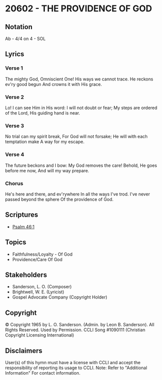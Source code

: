 # 20602 - THE PROVIDENCE OF GOD

## Notation

Ab - 4/4 on 4 - SOL

## Lyrics

### Verse 1

The mighty God, Omniscient One! His ways we cannot trace. He reckons ev'ry good begun And crowns it with His grace.

### Verse 2

Lo! I can see Him in His word: I will not doubt or fear; My steps are ordered of the Lord, His guiding hand is near.

### Verse 3

No trial can my spirit break, For God will not forsake; He will with each temptation make A way for my escape.

### Verse 4

The future beckons and I bow: My God removes the care! Behold, He goes before me now, And will my way prepare.

### Chorus

He's here and there, and ev'rywhere In all the ways I've trod. I've never passed beyond the sphere Of the providence of God.


## Scriptures

- [Psalm 46:1](https://www.biblegateway.com/passage/?search=Psalm%2046%3A1)

## Topics

- Faithfulness/Loyalty - Of God
- Providence/Care Of God

## Stakeholders

- Sanderson, L. O. (Composer)
- Brightwell, W. E. (Lyricist)
- Gospel Advocate Company (Copyright Holder)

## Copyright

© Copyright 1965 by L. O. Sanderson. (Admin. by Leon B. Sanderson). All Rights Reserved. Used by Permission. CCLI Song #1090111
(Christian Copyright Licensing International)

## Disclaimers

User(s) of this hymn must have a license with CCLI and accept the responsibility of reporting its usage to CCLI.
Note: Refer to "Additional Information" For contact information.

